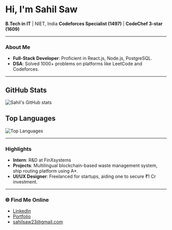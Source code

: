 #  Hi, I'm Sahil Saw  

 **B.Tech in IT** | NIET, India 
 **Codeforces Specialist (1497)** | **CodeChef 3-star (1609)**  

---

###  About Me  
- **Full-Stack Developer**: Proficient in React.js, Node.js, PostgreSQL.  
- **DSA**: Solved 1000+ problems on platforms like LeetCode and Codeforces.  
---

## GitHub Stats

![Sahil's GitHub stats](https://github-readme-stats.vercel.app/api?username=Sahilsaw&show_icons=true&theme=radical)

## Top Languages

![Top Languages](https://github-readme-stats.vercel.app/api/top-langs/?username=Sahilsaw&layout=compact&theme=radical)

---

###  Highlights  
- **Intern**: R&D at FinXsystems 
- **Projects**: Multilingual blockchain-based waste management system, ship routing platform using A*.  
- **UI/UX Designer**: Freelanced for startups, aiding one to secure ₹1 Cr investment.  

---

### 🌐 Find Me Online  
-  [LinkedIn](https://linkedin.com/in/sahil-saw/)  
-  [Portfolio](https://sahilsaw.vercel.app)  
-  sahilsaw23@gmail.com  
